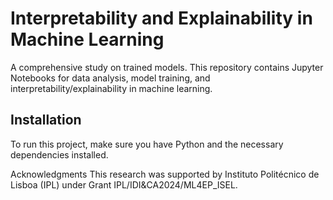 # Interpretability and Explainability in Machine Learning

A comprehensive study on trained models. This repository contains Jupyter Notebooks for data analysis, model training, and interpretability/explainability in machine learning.

## Installation
To run this project, make sure you have Python and the necessary dependencies installed. 

Acknowledgments
This research was supported by Instituto Politécnico de Lisboa (IPL) under Grant IPL/IDI&CA2024/ML4EP_ISEL.
